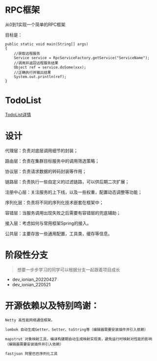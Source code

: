 # RPC框架

从0到1实现一个简单的RPC框架

目标是：

```
public static void main(String[] args)
{
    //获取远程服务
    Service service = RpcServiceFactory.getService("ServiceName");
    //调用并返回远程服务结果
    Object ref = service.doSome(xxx);
    //正确执行并输出结果
    System.out.println(ref);
}
```

# TodoList
[ TodoList详情 ](TodoList.md)


# 设计

代理层：负责对底层调用细节的封装；

路由层：负责在集群目标服务中的调用筛选策略；

协议层：负责请求数据的转码封装等作用；

链路层：负责执行一些自定义的过滤链路，可以供后期二次扩展；

注册中心层：关注服务的上下线，以及一些权重，配置动态调整等功能；

序列化层：负责将不同的序列化技术嵌套在框架中；

容错层：当服务调用出现失败之后需要有容错层的兜底辅助；

接入层：考虑如何与常用框架Spring的接入。

公共层：主要存放一些通用配置，工具类，缓存等信息。


# 阶段性分支

> 想要一步步学习的同学可以根据分支一起跟着项目成长

- dev_ionian_20220427
- dev_ionian_220521

# 开源依赖以及特别鸣谢：

```
Netty 高性能网络通信框架。

lombok 自动生成Getter、Setter、toString等（编辑器需要安装插件并引入依赖）

mapstrut 对象映射工具，编译构建期自动生成映射实现类，避免运行时映射对性能的影响（编辑器需要安装插件并引入依赖）

fastjson 阿里巴巴序列化工具
```
